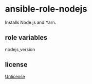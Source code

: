 # ansible-role-nodejs

Installs Node.js and Yarn.

## role variables

nodejs_version

## license

[Unlicense](UNLICENSE.md)